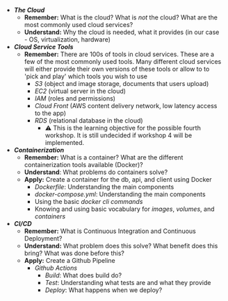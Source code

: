 - ***The Cloud*** 
	- **Remember:** What is the cloud? What is *not* the cloud? What are the most commonly used cloud services?
	- **Understand:** Why the cloud is needed, what it provides (in our case - OS, virtualization, hardware)
- ***Cloud Service Tools***
	- **Remember:** There are 100s of tools in cloud services. These are a few of the most commonly used tools. Many different cloud services will either provide their own versions of these tools or allow to to 'pick and play' which tools you wish to use
		- *S3* (object and image storage, documents that users upload)
		- *EC2* (virtual server in the cloud)
		- *IAM* (roles and permissions)
		- *Cloud Front* (AWS content delivery network, low latency access to the app)
		- *RDS* (relational database in the cloud) 
			- ⚠️ This is the learning objective for the possible fourth workshop. It is still undecided if workshop 4 will be implemented. 
- ***Containerization***
	- **Remember:** What is a container? What are the different containerization tools available (Docker)?
	- **Understand**: What problems do containers solve?
	- **Apply:** Create a container for the db, api, and client using Docker 
		- *Dockerfile*: Understanding the main components
		- *docker-compose.yml*: Understanding the main components
		- Using the basic *docker cli commands*
		- Knowing and using basic vocabulary for *images*, *volumes*, and *containers*
- ***CI/CD***
	- **Remember:** What is Continuous Integration and Continuous Deployment? 
	- **Understand:** What problem does this solve? What benefit does this bring? What was done before this?
	- **Apply:** Create a Github Pipeline 
		- *Github Actions*
			- *Build*: What does build do?
			- *Test*: Understanding what tests are and what they provide
			- *Deploy*: What happens when we deploy?
